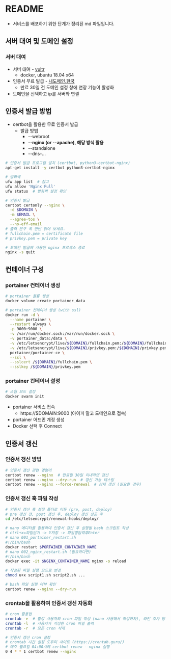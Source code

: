 # README

- 서비스를 배포하기 위한 단계가 정리된 md 파일입니다.

## 서버 대여 및 도메인 설정

### 서버 대여

- 서버 대여 - [vultr](https://www.vultr.com/)
  - docker, ubuntu 18.04 x64
- 인증서 무료 발급 - [내도메인.한국](내도메인.한국)
  - 만료 30일 전 도메인 설정 창에 연장 기능이 활성화
- 도메인을 선택하고 ip를 서버와 연결

## 인증서 발급 방법

- certbot을 활용한 무료 인증서 발급
  - 발급 방법
    - --webroot
    - **--nginx (or --apache), 해당 방식 활용**
    - --standalone
    - --dns-...

```bash
# 인증서 발급 프로그램 설치 (certbot, python3-certbot-nginx)
apt-get install -y certbot python3-certbot-nginx

# 방화벽
ufw app list  # 참고
ufw allow 'Nginx Full'
ufw status  # 방화벽 설정 확인

# 인증서 발급
certbot certonly --nginx \
  -d $DOMAIN \
  -m $EMAIL \
  --agree-tos \
  --no-eff-email
# 출력 문구 꼭 한번 읽어 보세요.
# fullchain.pem = certificate file
# privkey.pem = private key

# 도메인 발급에 사용된 nginx 프로세스 종료
nginx -s quit
```

## 컨테이너 구성

### portainer 컨테이너 생성

```bash
# portainer 볼륨 생성
docker volume create portainer_data

# portainer 컨테이너 생성 (with ssl)
docker run -d \
  --name portainer \
  --restart always \
  -p 9000:9000 \
  -v /var/run/docker.sock:/var/run/docker.sock \
  -v portainer_data:/data \
  -v /etc/letsencrypt/live/${DOMAIN}/fullchain.pem:/${DOMAIN}/fullchain.pem \
  -v /etc/letsencrypt/live/${DOMAIN}/privkey.pem:/${DOMAIN}/privkey.pem \
  portainer/portainer-ce \
  --ssl \
  --sslcert /${DOMAIN}/fullchain.pem \
  --sslkey /${DOMAIN}/privkey.pem
```

### portainer 컨테이너 설정

```bash
# 스웜 모드 설정
docker swarm init
```

- portainer 서비스 접속
  - https://$DOMAIN:9000 (아이피 말고 도메인으로 접속)
- portainer 어드민 계정 생성
- Docker 선택 후 Connect

## 인증서 갱신

### 인증서 갱신 방법

```bash
# 인증서 갱신 관련 명령어
certbot renew --nginx  # 만료일 30일 이내라면 갱신
certbot renew --nginx --dry-run  # 갱신 가능 테스팅
certbot renew --nginx --force-renewal  # 강제 갱신 (필요한 경우)
```

### 인증서 갱신 훅 파일 작성

```bash
# 인증서 갱신 훅 설정 폴더로 이동 (pre, post, deploy)
# pre 갱신 전, post 갱신 후, deploy 갱신 성공 후
cd /etc/letsencrypt/renewal-hooks/deploy/

# nano 에디터를 활용하여 인증서 갱신 후 실행될 bash 스크립트 작성
# ctrl+x=파일닫기 -> Y저장 -> 파일명입력후Enter
# nano 001_portainer_restart.sh
#!/bin/bash
docker restart $PORTAINER_CONTAINER_NAME
# nano 002_nginx_restart.sh (필요하다면)
#!/bin/bash
docker exec -it $NGINX_CONTAINER_NAME nginx -s reload

# 작성된 파일 실행 모드로 변경
chmod u+x script1.sh script2.sh ...

# bash 파일 실행 여부 확인
certbot renew --nginx --dry-run
```

### crontab을 활용하여 인증서 갱신 자동화

```bash
# cron 활용법
crontab -e  # 활성 사용자의 cron 파일 작성 (nano 사용해서 작성하자), 라인 추가 방식
crontab -l  # 사용자가 작성한 cron 파일 출력
crontab -r  # 모든 cron 삭제

# 인증서 갱신 cron 설정
# crontab 시간 설정 도우미 사이트 (https://crontab.guru/)
# 매주 월요일 04:00시에 certbot renew --nginx 실행
0 4 * * 1 certbot renew --nginx
```

